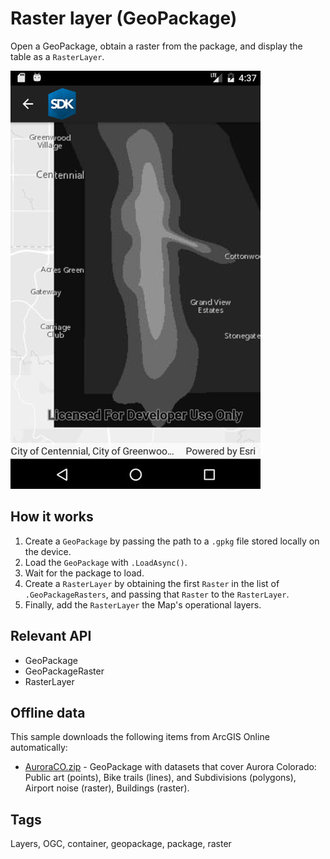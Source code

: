 # Raster layer (GeoPackage)

Open a GeoPackage, obtain a raster from the package, and display the table as a `RasterLayer`.

![screenshot](RasterLayerGeoPackage.jpg)

## How it works

1. Create a `GeoPackage` by passing the path to a `.gpkg` file stored locally on the device.
2. Load the `GeoPackage` with `.LoadAsync()`.
3. Wait for the package to load.
4. Create a `RasterLayer` by obtaining the first `Raster` in the list of `.GeoPackageRasters`, and passing that `Raster` to the `RasterLayer`.
5. Finally, add the `RasterLayer` the Map's operational layers.

## Relevant API

* GeoPackage
* GeoPackageRaster
* RasterLayer

## Offline data

This sample downloads the following items from ArcGIS Online automatically:

* [AuroraCO.zip](https://www.arcgis.com/home/item.html?id=68ec42517cdd439e81b036210483e8e7) - GeoPackage with datasets that cover Aurora Colorado: Public art (points), Bike trails (lines), and Subdivisions (polygons), Airport noise (raster), Buildings (raster).

## Tags

Layers, OGC, container, geopackage, package, raster
